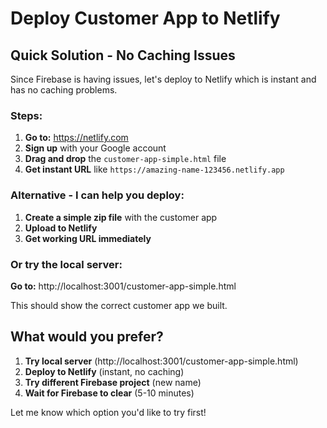# Deploy Customer App to Netlify

## Quick Solution - No Caching Issues

Since Firebase is having issues, let's deploy to Netlify which is instant and has no caching problems.

### Steps:

1. **Go to:** https://netlify.com
2. **Sign up** with your Google account
3. **Drag and drop** the `customer-app-simple.html` file
4. **Get instant URL** like `https://amazing-name-123456.netlify.app`

### Alternative - I can help you deploy:

1. **Create a simple zip file** with the customer app
2. **Upload to Netlify** 
3. **Get working URL immediately**

### Or try the local server:

**Go to:** http://localhost:3001/customer-app-simple.html

This should show the correct customer app we built.

## What would you prefer?

1. **Try local server** (http://localhost:3001/customer-app-simple.html)
2. **Deploy to Netlify** (instant, no caching)
3. **Try different Firebase project** (new name)
4. **Wait for Firebase to clear** (5-10 minutes)

Let me know which option you'd like to try first!
